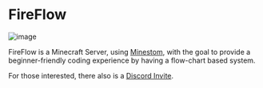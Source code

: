 # FireFlow
![image](https://github.com/user-attachments/assets/1a667eec-fabe-4310-acff-2e5a64354dfd)

FireFlow is a Minecraft Server, using [Minestom](https://minestom.net/), with the goal to provide a beginner-friendly coding experience by having a flow-chart based system.

For those interested, there also is a [Discord Invite](https://discord.gg/E5M6acTDux).
